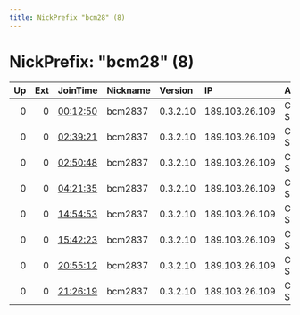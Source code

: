 ```yaml
---
title: NickPrefix "bcm28" (8)
---
```


# NickPrefix: "bcm28" (8)

|   Up |   Ext | JoinTime                                                                                            | Nickname   | Version   | IP             | AS         | CC   |   ORp |   Dirp | OS    | Contact   |   eFamMembers |
|-----:|------:|:----------------------------------------------------------------------------------------------------|:-----------|:----------|:---------------|:-----------|:-----|------:|-------:|:------|:----------|--------------:|
|    0 |     0 | [00:12:50](https://metrics.torproject.org/rs.html#details/21823E007D5B5C545BE4D4EB8F5944F7691DABFE) | bcm2837    | 0.3.2.10  | 189.103.26.109 | CLARO S.A. | br   |  9001 |   9030 | Linux | none      |             1 |
|    0 |     0 | [02:39:21](https://metrics.torproject.org/rs.html#details/335B8983DA3CCD3D042131C3CD5300853439B60C) | bcm2837    | 0.3.2.10  | 189.103.26.109 | CLARO S.A. | br   |  9001 |   9030 | Linux | none      |             1 |
|    0 |     0 | [02:50:48](https://metrics.torproject.org/rs.html#details/38ABD60B2BF0C4E2BB61705D3CFCB2A8D6E53E72) | bcm2837    | 0.3.2.10  | 189.103.26.109 | CLARO S.A. | br   |  9001 |   9030 | Linux | none      |             1 |
|    0 |     0 | [04:21:35](https://metrics.torproject.org/rs.html#details/5E1092E2D23614AF536EA8EEC942D6D674E4DE7B) | bcm2837    | 0.3.2.10  | 189.103.26.109 | CLARO S.A. | br   |  9001 |   9030 | Linux | none      |             1 |
|    0 |     0 | [14:54:53](https://metrics.torproject.org/rs.html#details/E6031BCBAFDC7D4525678B50434BB31F5A9704D7) | bcm2837    | 0.3.2.10  | 189.103.26.109 | CLARO S.A. | br   |  9001 |   9030 | Linux | none      |             1 |
|    0 |     0 | [15:42:23](https://metrics.torproject.org/rs.html#details/2D0CEEB96941397D329646D6A826BEAB8121D9E3) | bcm2837    | 0.3.2.10  | 189.103.26.109 | CLARO S.A. | br   |  9001 |   9030 | Linux | none      |             1 |
|    0 |     0 | [20:55:12](https://metrics.torproject.org/rs.html#details/58563C6D2B97EC497706931C13CEF7A0A5C54DFB) | bcm2837    | 0.3.2.10  | 189.103.26.109 | CLARO S.A. | br   |  9001 |   9030 | Linux | none      |             1 |
|    0 |     0 | [21:26:19](https://metrics.torproject.org/rs.html#details/768F0E3E0AE2ABA075E7B935FF45EA7827585565) | bcm2837    | 0.3.2.10  | 189.103.26.109 | CLARO S.A. | br   |  9001 |   9030 | Linux | none      |             1 |
